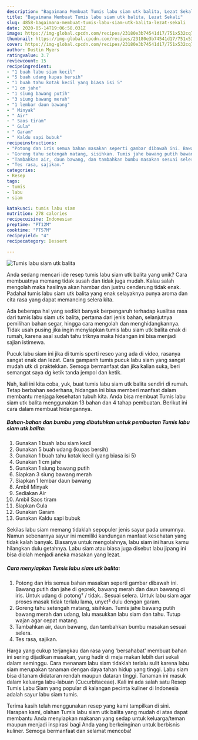 ```yaml
---
description: "Bagaimana Membuat Tumis labu siam utk balita, Lezat Sekali"
title: "Bagaimana Membuat Tumis labu siam utk balita, Lezat Sekali"
slug: 4858-bagaimana-membuat-tumis-labu-siam-utk-balita-lezat-sekali
date: 2020-05-14T19:06:58.031Z
image: https://img-global.cpcdn.com/recipes/23180e3b74541d17/751x532cq70/tumis-labu-siam-utk-balita-foto-resep-utama.jpg
thumbnail: https://img-global.cpcdn.com/recipes/23180e3b74541d17/751x532cq70/tumis-labu-siam-utk-balita-foto-resep-utama.jpg
cover: https://img-global.cpcdn.com/recipes/23180e3b74541d17/751x532cq70/tumis-labu-siam-utk-balita-foto-resep-utama.jpg
author: Dustin Myers
ratingvalue: 3.7
reviewcount: 15
recipeingredient:
- "1 buah labu siam kecil"
- "5 buah udang kupas bersih"
- "1 buah tahu kotak kecil yang biasa isi 5"
- "1 cm jahe"
- "1 siung bawang putih"
- "3 siung bawang merah"
- "1 lembar daun bawang"
- " Minyak"
- " Air"
- " Saos tiram"
- " Gula"
- " Garam"
- " Kaldu sapi bubuk"
recipeinstructions:
- "Potong dan iris semua bahan masakan seperti gambar dibawah ini. Bawang putih dan jahe di geprek, bawang merah dan daun bawang di iris. Untuk udang di potong² / tidak.. Sesuai selera. Untuk labu siam agar proses masak tidak terlalu lama, unyet² dulu dengan garam."
- "Goreng tahu setengah matang, sisihkan. Tumis jahe bawang putih bawang merah dan udang, lalu masukkan labu siam dan tahu. Tutup wajan agar cepat matang."
- "Tambahkan air, daun bawang, dan tambahkan bumbu masakan sesuai selera."
- "Tes rasa, sajikan."
categories:
- Resep
tags:
- tumis
- labu
- siam

katakunci: tumis labu siam 
nutrition: 278 calories
recipecuisine: Indonesian
preptime: "PT12M"
cooktime: "PT57M"
recipeyield: "4"
recipecategory: Dessert

---
```



![Tumis labu siam utk balita](https://img-global.cpcdn.com/recipes/23180e3b74541d17/751x532cq70/tumis-labu-siam-utk-balita-foto-resep-utama.jpg)

Anda sedang mencari ide resep tumis labu siam utk balita yang unik? Cara membuatnya memang tidak susah dan tidak juga mudah. Kalau salah mengolah maka hasilnya akan hambar dan justru cenderung tidak enak. Padahal tumis labu siam utk balita yang enak selayaknya punya aroma dan cita rasa yang dapat memancing selera kita.

Ada beberapa hal yang sedikit banyak berpengaruh terhadap kualitas rasa dari tumis labu siam utk balita, pertama dari jenis bahan, selanjutnya pemilihan bahan segar, hingga cara mengolah dan menghidangkannya. Tidak usah pusing jika ingin menyiapkan tumis labu siam utk balita enak di rumah, karena asal sudah tahu triknya maka hidangan ini bisa menjadi sajian istimewa.

Pucuk labu siam ini jika di tumis sperti reseo yang ada di video, rasanya sangat enak dan lezat. Cara gampanh tumis pucuk labu siam yang sangat mudah utk di praktekkan. Semoga bermanfaat dan jika kalian suka, beri semangat saya dg ketik tanda jempol dan ketik.


Nah, kali ini kita coba, yuk, buat tumis labu siam utk balita sendiri di rumah. Tetap berbahan sederhana, hidangan ini bisa memberi manfaat dalam membantu menjaga kesehatan tubuh kita. Anda bisa membuat Tumis labu siam utk balita menggunakan 13 bahan dan 4 tahap pembuatan. Berikut ini cara dalam membuat hidangannya.

<!--inarticleads1-->

##### Bahan-bahan dan bumbu yang dibutuhkan untuk pembuatan Tumis labu siam utk balita:

1. Gunakan 1 buah labu siam kecil
1. Gunakan 5 buah udang (kupas bersih)
1. Gunakan 1 buah tahu kotak kecil (yang biasa isi 5)
1. Gunakan 1 cm jahe
1. Gunakan 1 siung bawang putih
1. Siapkan 3 siung bawang merah
1. Siapkan 1 lembar daun bawang
1. Ambil  Minyak
1. Sediakan  Air
1. Ambil  Saos tiram
1. Siapkan  Gula
1. Gunakan  Garam
1. Gunakan  Kaldu sapi bubuk


Sekilas labu siam memang tidaklah sepopuler jenis sayur pada umumnya. Namun sebenarnya sayur ini memiliki kandungan manfaat kesehatan yang tidak kalah banyak. Biasanya untuk mengolahnya, labu siam ini harus kamu hilangkan dulu getahnya. Labu siam atau biasa juga disebut labu jipang ini bisa diolah menjadi aneka masakan yang lezat. 

<!--inarticleads2-->

##### Cara menyiapkan Tumis labu siam utk balita:

1. Potong dan iris semua bahan masakan seperti gambar dibawah ini. Bawang putih dan jahe di geprek, bawang merah dan daun bawang di iris. Untuk udang di potong² / tidak.. Sesuai selera. Untuk labu siam agar proses masak tidak terlalu lama, unyet² dulu dengan garam.
1. Goreng tahu setengah matang, sisihkan. Tumis jahe bawang putih bawang merah dan udang, lalu masukkan labu siam dan tahu. Tutup wajan agar cepat matang.
1. Tambahkan air, daun bawang, dan tambahkan bumbu masakan sesuai selera.
1. Tes rasa, sajikan.


Harga yang cukup terjangkau dan rasa yang &#39;bersahabat&#39; membuat bahan ini sering dijadikan masakan, yang hadir di meja makan lebih dari sekali dalam seminggu. Cara menanam labu siam tidaklah terlalu sulit karena labu siam merupakan tanaman dengan daya tahan hidup yang tinggi. Labu siam bisa ditanam didataran rendah maupun dataran tinggi. Tanaman ini masuk dalam keluarga labu-labuan (Cucurbitaceae). Kali ini ada salah satu Resep Tumis Labu Siam yang popular di kalangan pecinta kuliner di Indonesia adalah sayur labu siam tumis. 

Terima kasih telah menggunakan resep yang kami tampilkan di sini. Harapan kami, olahan Tumis labu siam utk balita yang mudah di atas dapat membantu Anda menyiapkan makanan yang sedap untuk keluarga/teman maupun menjadi inspirasi bagi Anda yang berkeinginan untuk berbisnis kuliner. Semoga bermanfaat dan selamat mencoba!
